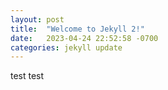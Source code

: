 ```yaml
---
layout: post
title:  "Welcome to Jekyll 2!"
date:   2023-04-24 22:52:58 -0700
categories: jekyll update
---
```


test test


